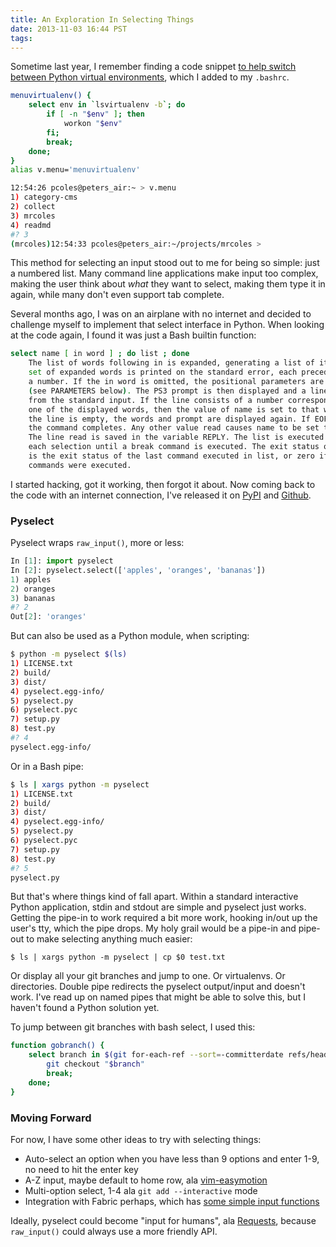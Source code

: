 ```yaml
---
title: An Exploration In Selecting Things
date: 2013-11-03 16:44 PST
tags:
---
```


Sometime last year, I remember finding a code snippet [to help switch between
Python virtual environments][1], which I added to my `.bashrc`.

```bash
menuvirtualenv() {
    select env in `lsvirtualenv -b`; do
        if [ -n "$env" ]; then
            workon "$env"
        fi;
        break;
    done;
}
alias v.menu='menuvirtualenv'

12:54:26 pcoles@peters_air:~ > v.menu
1) category-cms
2) collect
3) mrcoles
4) readmd
#? 3
(mrcoles)12:54:33 pcoles@peters_air:~/projects/mrcoles >
```

This method for selecting an input stood out to me for being so simple: just
a numbered list. Many command line applications make input too complex, making
the user think about _what_ they want to select, making them type it in
again, while many don't even support tab complete.

Several months ago, I was on an airplane with no internet and decided to
challenge myself to implement that select interface in Python. When looking at
the code again, I found it was just a Bash builtin function:

```bash
select name [ in word ] ; do list ; done
    The list of words following in is expanded, generating a list of items. The
    set of expanded words is printed on the standard error, each preceded by
    a number. If the in word is omitted, the positional parameters are printed
    (see PARAMETERS below). The PS3 prompt is then displayed and a line read
    from the standard input. If the line consists of a number corresponding to
    one of the displayed words, then the value of name is set to that word. If
    the line is empty, the words and prompt are displayed again. If EOF is read,
    the command completes. Any other value read causes name to be set to null.
    The line read is saved in the variable REPLY. The list is executed after
    each selection until a break command is executed. The exit status of select
    is the exit status of the last command executed in list, or zero if no
    commands were executed.
```

I started hacking, got it working, then forgot it about. Now coming back to the
code with an internet connection, I've released it on [PyPI][2] and [Github][3].

### Pyselect

Pyselect wraps `raw_input()`, more or less:

```python
In [1]: import pyselect
In [2]: pyselect.select(['apples', 'oranges', 'bananas'])
1) apples
2) oranges
3) bananas
#? 2
Out[2]: 'oranges'
```

But can also be used as a Python module, when scripting:

```bash
$ python -m pyselect $(ls)
1) LICENSE.txt
2) build/
3) dist/
4) pyselect.egg-info/
5) pyselect.py
6) pyselect.pyc
7) setup.py
8) test.py
#? 4
pyselect.egg-info/
```

Or in a Bash pipe:

```bash
$ ls | xargs python -m pyselect
1) LICENSE.txt
2) build/
3) dist/
4) pyselect.egg-info/
5) pyselect.py
6) pyselect.pyc
7) setup.py
8) test.py
#? 5
pyselect.py
```

But that's where things kind of fall apart. Within a standard interactive Python
application, stdin and stdout are simple and pyselect just works. Getting the
pipe-in to work required a bit more work, hooking in/out up the user's tty,
which the pipe drops. My holy grail would be a pipe-in and pipe-out to make
selecting anything much easier:

```
$ ls | xargs python -m pyselect | cp $0 test.txt
```

Or display all your git branches and jump to one. Or virtualenvs. Or
directories. Double pipe redirects the pyselect output/input and doesn't work.
I've read up on named pipes that might be able to solve this, but I haven't
found a Python solution yet.

To jump between git branches with bash select, I used this:

```bash
function gobranch() {
    select branch in $(git for-each-ref --sort=-committerdate refs/heads/ --format='%(refname)' | sed 's/refs\/heads\///g'); do
        git checkout "$branch"
        break;
    done;
}
```

### Moving Forward

For now, I have some other ideas to try with selecting things:

* Auto-select an option when you have less than 9 options and enter 1-9, no need
  to hit the enter key
* A-Z input, maybe default to home row, ala [vim-easymotion][4]
* Multi-option select, 1-4 ala `git add --interactive` mode
* Integration with Fabric perhaps, which has [some simple input functions][5]

Ideally, pyselect could become "input for humans", ala [Requests][6], because
`raw_input()` could always use a more friendly API.

[1]: http://mrcoles.com/menu-shortcut-activating-virtualenv/
[2]: https://pypi.python.org/pypi/pyselect
[3]: https://github.com/askedrelic/pyselect
[4]: https://github.com/Lokaltog/vim-easymotion
[5]: http://fabric.readthedocs.org/en/1.8/api/contrib/console.html
[6]: http://docs.python-requests.org/en/latest/
